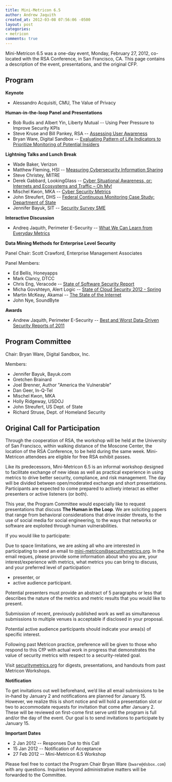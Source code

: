 ```yaml
---
title: Mini-Metricon 6.5
author: Andrew Jaquith
created_at: 2012-03-08 07:56:06 -0500
layout: post
categories:
- metricon
comments: true
---
```


Mini-Metricon 6.5 was a one-day event, Monday, February 27, 2012, co-located with the RSA Conference, in San Francisco, CA. This page contains a description of the event, presentations, and the original CFP. 

<!-- more -->

## Program

__Keynote__

* Alessandro Acquisiti, CMU, The Value of Privacy

__Human-in-the-loop Panel and Presentations__

* Bob Rudis and Albert Yin, Liberty Mutual -- Using Peer Pressure to Improve Security KPIs 
* Steve Kruse and Bill Pankey, RSA -- [Assessing User Awareness](/attachments/Metricon-6.5-Kruse.pdf)
* Bryan Ware, Digital Sandbox -- [Evaluating Pattern of Life Indicators to Prioritize Monitoring of Potential Insiders](/attachments/Metricon-6.5-Ware.pdf)
 
__Lightning Talks and Lunch Break__

* Wade Baker, Verizon
* Matthew Fleming, HSI -- [Measuring Cybersecurity Information Sharing](/attachments/Metricon-6.5-Fleming.pdf)
* Steve Christey, MITRE
* Derek Gabbard, LookingGlass -- [Cyber Situational Awareness, or: Internets and Ecosystems and Traffic – Oh My!](/attachments/Metricon-6.5-Gabbard.pdf)
* Mischel Kwon, MKA -- [Cyber Security Metrics](/attachments/Metricon-6.5-Kwon.pdf)
* John Streufert, DHS -- [Federal Continuous Monitoring Case Study: Department of State](/attachments/Metricon-6.5-Streufert.pdf)
* Jennifer Bayuk, SIT -- [Security Survey SME](/attachments/Metricon-6.5-Bayuk.pdf)
 
__Interactive Discussion__

* Andreq Jaquith, Perimeter E-Security -- [What We Can Learn from Everyday Metrics](/attachments/Metricon-6.5-Jaquith.pdf) 

__Data Mining Methods for Enterprise Level Security__
 
Panel Chair: Scott Crawford, Enterprise Management Associates 
 
Panel Members: 

* Ed Bellis, Honeyapps
* Mark Clancy, DTCC
* Chris Eng, Veracode -- [State of Software Security Report](/attachments/Metricon-6.5-Eng.pdf)
* Micha Govshteyn, Alert Logic -- [State of Cloud Security 2012 - Spring](/attachments/Metricon-6.5-Govshteyn.pdf)
* Martin McKeay, Akamai -- [The State of the Internet](/attachments/Metricon-6.5-McKeay.pdf)
* John Nye, SoundByte

__Awards__

* Andrew Jaquith, Perimeter E-Security -- [Best and Worst Data-Driven Security Reports of 2011](/attachments/Metricon-6.5-Best-Worst.pdf)

## Program Committee

Chair: Bryan Ware, Digital Sandbox, Inc.
 
Members:
 
* Jennifer Bayuk, Bayuk.com
* Gretchen Brainard
* Joel Brenner, Author "America the Vulnerable"
* Dan Geer, In-Q-Tel
* Mischel Kwon, MKA
* Holly Ridgeway, USDOJ
* John Streufert, US Dept. of State
* Richard Struse, Dept. of Homeland Security

## Original Call for Participation

Through the cooperation of RSA, the workshop will be held at the University of San Francisco, within walking distance of the Moscone Center, the location of the RSA Conference, to be held during the same week. Mini-Metricon attendees are eligible for free RSA exhibit passes.

Like its predecessors, Mini-Metricon 6.5 is an informal workshop designed to facilitate exchange of new ideas as well as practical experience in using metrics to drive better security, compliance, and risk management. The day will be divided between open/moderated exchange and short presentations. Participants are expected to come prepared to actively interact as either presenters or active listeners (or both).

This year, the Program Committee would especially like to request presentations that discuss __The Human in the Loop__.  We are soliciting papers that range from behavioral considerations that drive insider threats, to the use of social media for social engineering, to the ways that networks or software are exploited through human vulnerabilities.

If you would like to participate:
 
Due to space limitations, we are asking all who are interested in participating to send an email to mini-metricon@securitymetrics.org. In the email reques, please provide some information about who you are, your interest/experience with metrics, what metrics you can bring to discuss, and your preferred level of participation:

* presenter, or
* active audience participant.
 
Potential presenters must provide an abstract of 5 paragraphs or less that describes the nature of the metrics and metric results that you would like to present. 
 
Submission of recent, previously published work as well as simultaneous submissions to multiple venues is acceptable if disclosed in your proposal.
 
Potential active audience participants should indicate your area(s) of specific interest.
 
Following past Metricon practice, preference will be given to those who respond to this CfP with actual work in progress that demonstrates the value of security metrics with respect to a security-related goal.  

Visit [securitymetrics.org](/blog/categories/metricon/) for digests, presentations, and handouts from past Metricon Workshops.

__Notification__

To get invitations out well beforehand, we&rsquo;d like all email submissions to be in-hand by January 2 and notifications are planned for January 15. However, we realize this is short notice and will hold a presentation slot or two to accommodate requests for invitation that come after January 2. These will be reviewed on first-come first serve until the program is full and/or the day of the event. Our goal is to send invitations to participate by January 15.

__Important Dates__

* 2 Jan 2012 -- Responses Due to this Call
* 15 Jan 2012 -- Notification of Acceptance
* 27 Feb 2012 -- Mini-Metricon 6.5 Workshop

Please feel free to contact the Program Chair Bryan Ware (`bware@dsbox.com`) with any questions. Inquiries beyond administrative matters will be forwarded to the Committee.
